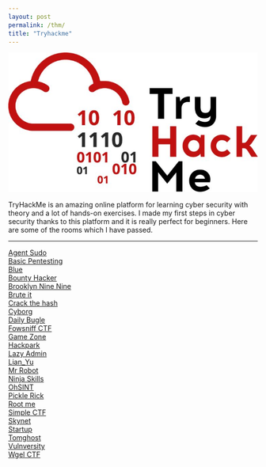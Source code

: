 ```yaml
---
layout: post
permalink: /thm/
title: "Tryhackme"
---
```


![tryhackme](/assets/images/thm/tryhackme.jpg)

TryHackMe is an amazing online platform for learning cyber security with theory and a lot of hands-on exercises. I made my first steps in cyber security thanks to this platform and it is really perfect for beginners. Here are some of the rooms which I have passed.

---
[Agent Sudo](/posts/thm/agent-sudo) <br />
[Basic Pentesting](/posts/thm/basic-pentesting) <br />
[Blue](/posts/thm/blue) <br />
[Bounty Hacker](/posts/thm/bounty-hacker) <br />
[Brooklyn Nine Nine](/posts/thm/brooklyn-nine-nine) <br />
[Brute it](/posts/thm/brute-it) <br />
[Crack the hash](/posts/thm/crack-the-hash) <br />
[Cyborg](/posts/thm/cyborg) <br />
[Daily Bugle](/posts/thm/daily-bugle) <br />
[Fowsniff CTF](/posts/thm/fowsniff-ctf) <br />
[Game Zone](/posts/thm/game-zone) <br />
[Hackpark](/posts/thm/hackpark) <br />
[Lazy Admin](/posts/thm/lazy-admin) <br />
[Lian_Yu](/posts/thm/lian-yu) <br />
[Mr Robot](/posts/thm/mr-robot) <br />
[Ninja Skills](/posts/thm/ninja-skills) <br />
[OhSINT](/posts/thm/ohsint) <br />
[Pickle Rick](/posts/thm/pickle-rick) <br />
[Root me](/posts/thm/root-me) <br />
[Simple CTF](/posts/thm/simple-ctf) <br />
[Skynet](/posts/thm/skynet) <br />
[Startup](/posts/thm/startup) <br />
[Tomghost](/posts/thm/tomghost) <br />
[Vulnversity](/posts/thm/vulnversity) <br />
[Wgel CTF](/posts/thm/wgel-ctf) <br />
